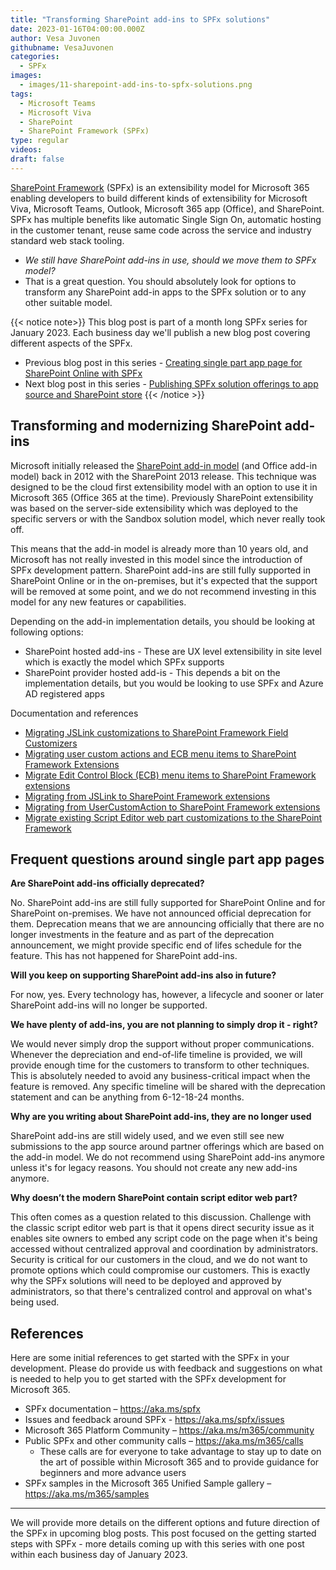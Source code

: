 ```yaml
---
title: "Transforming SharePoint add-ins to SPFx solutions"
date: 2023-01-16T04:00:00.000Z
author: Vesa Juvonen
githubname: VesaJuvonen
categories:
  - SPFx
images:
  - images/11-sharepoint-add-ins-to-spfx-solutions.png
tags:
  - Microsoft Teams
  - Microsoft Viva  
  - SharePoint
  - SharePoint Framework (SPFx)
type: regular
videos:
draft: false
---
```


[SharePoint Framework](https://aka.ms/spfx) (SPFx) is an extensibility model for Microsoft 365 enabling developers to build different kinds of extensibility for Microsoft Viva, Microsoft Teams, Outlook, Microsoft 365 app (Office), and SharePoint. SPFx has multiple benefits like automatic Single Sign On, automatic hosting in the customer tenant, reuse same code across the service and industry standard web stack tooling.

-	*We still have SharePoint add-ins in use, should we move them to SPFx model?*
-	That is a great question. You should absolutely look for options to transform any SharePoint add-in apps to the SPFx solution or to any other suitable model.

{{< notice note>}}
This blog post is part of a month long SPFx series for January 2023. Each business day we'll publish a new blog post covering different aspects of the SPFx.

* Previous blog post in this series - [Creating single part app page for SharePoint Online with SPFx](https://pnp.github.io/blog/post/spfx-10-single-part-app-pages/)
* Next blog post in this series - [Publishing SPFx solution offerings to app source and SharePoint store](https://pnp.github.io/blog/post/spfx-12-publishing-spfx-solutions-store/)
{{< /notice >}}


## Transforming and modernizing SharePoint add-ins

Microsoft initially released the [SharePoint add-in model](https://learn.microsoft.com/en-us/sharepoint/dev/sp-add-ins/sharepoint-add-ins) (and Office add-in model) back in 2012 with the SharePoint 2013 release. This technique was designed to be the cloud first extensibility model with an option to use it in Microsoft 365 (Office 365 at the time). Previously SharePoint extensibility was based on the server-side extensibility which was deployed to the specific servers or with the Sandbox solution model, which never really took off.

This means that the add-in model is already more than 10 years old, and Microsoft has not really invested in this model since the introduction of SPFx development pattern. SharePoint add-ins are still fully supported in SharePoint Online or in the on-premises, but it's expected that the support will be removed at some point, and we do not recommend investing in this model for any new features or capabilities.

Depending on the add-in implementation details, you should be looking at following options:

* SharePoint hosted add-ins - These are UX level extensibility in site level which is exactly the model which SPFx supports
* SharePoint provider hosted add-is - This depends a bit on the implementation details, but you would be looking to use SPFx and Azure AD registered apps

Documentation and references

- [Migrating JSLink customizations to SharePoint Framework Field Customizers](https://learn.microsoft.com/en-us/sharepoint/dev/spfx/extensions/guidance/migrate-jslink-to-spfx-extensions)
- [Migrating user custom actions and ECB menu items to SharePoint Framework Extensions](https://learn.microsoft.com/en-us/sharepoint/dev/spfx/extensions/guidance/migrate-user-customactions-to-spfx-extensions)
- [Migrate Edit Control Block (ECB) menu items to SharePoint Framework extensions](https://learn.microsoft.com/en-us/sharepoint/dev/spfx/extensions/guidance/migrate-from-ecb-to-spfx-extensions)
- [Migrating from JSLink to SharePoint Framework extensions](https://learn.microsoft.com/en-us/sharepoint/dev/spfx/extensions/guidance/migrate-from-jslink-to-spfx-extensions)
- [Migrating from UserCustomAction to SharePoint Framework extensions](https://learn.microsoft.com/en-us/sharepoint/dev/spfx/extensions/guidance/migrate-from-usercustomactions-to-spfx-extensions)
- [Migrate existing Script Editor web part customizations to the SharePoint Framework](https://learn.microsoft.com/en-us/sharepoint/dev/spfx/web-parts/guidance/migrate-script-editor-web-part-customizations)

## Frequent questions around single part app pages


**Are SharePoint add-ins officially deprecated?**

No. SharePoint add-ins are still fully supported for SharePoint Online and for SharePoint on-premises. We have not announced official deprecation for them. Deprecation means that we are announcing officially that there are no longer investments in the feature and as part of the deprecation announcement, we might provide specific end of lifes schedule for the feature. This has not happened for SharePoint add-ins.

**Will you keep on supporting SharePoint add-ins also in future?**

For now, yes. Every technology has, however, a lifecycle and sooner or later SharePoint add-ins will no longer be supported.

**We have plenty of add-ins, you are not planning to simply drop it - right?**

We would never simply drop the support without proper communications. Whenever the depreciation and end-of-life timeline is provided, we will provide enough time for the customers to transform to other techniques. This is absolutely needed to avoid any business-critical impact when the feature is removed. Any specific timeline will be shared with the deprecation statement and can be anything from 6-12-18-24 months.


**Why are you writing about SharePoint add-ins, they are no longer used**

SharePoint add-ins are still widely used, and we even still see new submissions to the app source around partner offerings which are based on the add-in model. We do not recommend using SharePoint add-ins anymore unless it's for legacy reasons. You should not create any new add-ins anymore.

**Why doesn’t the modern SharePoint contain script editor web part?**

This often comes as a question related to this discussion. Challenge with the classic script editor web part is that it opens direct security issue as it enables site owners to embed any script code on the page when it's being accessed without centralized approval and coordination by administrators. Security is critical for our customers in the cloud, and we do not want to promote options which could compromise our customers. This is exactly why the SPFx solutions will need to be deployed and approved by administrators, so that there's centralized control and approval on what's being used.


## References

Here are some initial references to get started with the SPFx in your development. Please do provide us with feedback and suggestions on what is needed to help you to get started with the SPFx development for Microsoft 365.

-	SPFx documentation – https://aka.ms/spfx
-	Issues and feedback around SPFx - https://aka.ms/spfx/issues
-	Microsoft 365 Platform Community – https://aka.ms/m365/community
-	Public SPFx and other community calls – https://aka.ms/m365/calls 
    - These calls are for everyone to take advantage to stay up to date on the art of possible within Microsoft 365 and to provide guidance for beginners and more advance users
-	SPFx samples in the Microsoft 365 Unified Sample gallery – https://aka.ms/m365/samples

- - -

We will provide more details on the different options and future direction of the SPFx in upcoming blog posts. This post focused on the getting started steps with SPFx - more details coming up with this series with one post within each business day of January 2023.
